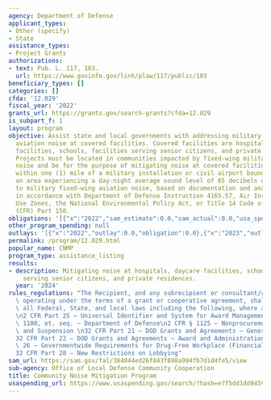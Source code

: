 ```yaml
---
agency: Department of Defense
applicant_types:
- Other (specify)
- State
assistance_types:
- Project Grants
authorizations:
- text: Pub. L. 117, 103.
  url: https://www.govinfo.gov/link/plaw/117/public/103
beneficiary_types: []
categories: []
cfda: '12.029'
fiscal_year: '2022'
grants_url: https://grants.gov/search-grants?cfda=12.029
is_subpart_f: 1
layout: program
objective: Assist state and local governments with addressing military fixed-wing
  aviation noise at covered facilities. Covered facilities are hospitals, daycare
  facilities, schools, facilities serving senior citizens, and private residences.
  Projects must be located in communities impacted by fixed-wing military aviation
  noise and be for the purpose of mitigating noise at covered facilities located either
  within one (1) mile of a military installation or civil airport boundary, or within
  an area experiencing a day-night average sound level of 65 decibels or greater due
  to military fixed-wing aviation noise, based on documentation and analyses prepared
  in accordance with Department of Defense Instruction 4165.57, Air Installation Compatible
  Use Zones, the National Environmental Policy Act, or Title 14 Code of Federal Regulations
  (CFR) Part 150.
obligations: '[{"x":"2022","sam_estimate":0.0,"sam_actual":0.0,"usa_spending_actual":0.0},{"x":"2023","sam_estimate":0.0,"sam_actual":75000000.0,"usa_spending_actual":0.0},{"x":"2024","sam_estimate":75000000.0,"sam_actual":0.0,"usa_spending_actual":0.0}]'
other_program_spending: null
outlays: '[{"x":"2022","outlay":0.0,"obligation":0.0},{"x":"2023","outlay":0.0,"obligation":0.0},{"x":"2024","outlay":0.0,"obligation":0.0}]'
permalink: /program/12.029.html
popular_name: CNMP
program_type: assistance_listing
results:
- description: Mitigating noise at hospitals, daycare facilities, schools, facilities
    serving senior citizens, and private residences.
  year: '2024'
rules_regulations: "The Recipient, and any subrecipient or consultant/contractor,\
  \ operating under the terms of a grant or cooperative agreement, shall comply with\
  \ all Federal, State, and local laws including the following, where applicable:\n\
  \n2 CFR Part 25 – Universal Identifier and System for Award Management\n2 CFR Part\
  \ 1100, et. seq. – Department of Defense\n2 CFR § 1125 – Nonprocurement Debarment\
  \ and Suspension \n32 CFR Part 21 – DOD Grants and Agreements – General Matters\n\
  32 CFR Part 22 – DOD Grants and Agreements – Award and Administration\n32 CFR Part\
  \ 26 – Governmentwide Requirements for Drug-Free Workplace (Financial Assistance)\n\
  32 CFR Part 28 – New Restrictions on Lobbying"
sam_url: https://sam.gov/fal/384044ed26f843f898a994fb7d1d4fe5/view
sub-agency: Office of Local Defense Community Cooperation
title: Community Noise Mitigation Program
usaspending_url: https://www.usaspending.gov/search/?hash=e7f5dd1dd9459cef171919ec609a9efb
---
```

